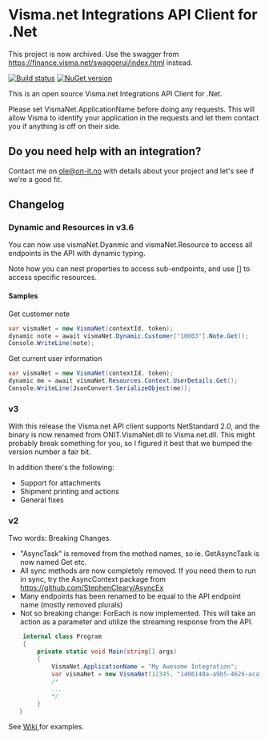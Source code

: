 # Visma.net Integrations API Client for .Net

This project is now archived. Use the swagger from https://finance.visma.net/swaggerui/index.html instead.

[![Build status](https://github.com/ON-IT/Visma.Net/actions/workflows/dotnet.yml/badge.svg)](https://github.com/ON-IT/Visma.Net/actions/workflows/dotnet.yml) [![NuGet version](https://buildstats.info/nuget/visma.net)](https://www.nuget.org/packages/Visma.net)

This is an open source Visma.net Integrations API Client for .Net.

Please set VismaNet.ApplicationName before doing any requests. This will allow Visma to identify your application in the requests and let them contact you if anything is off on their side.

## Do you need help with an integration?
Contact me on ole@on-it.no with details about your project and let's see if we're a good fit.

## Changelog

### Dynamic and Resources in v3.6

You can now use vismaNet.Dyanmic and vismaNet.Resource to access all endpoints in the API with dynamic typing.

Note how you can nest properties to access sub-endpoints, and use [] to access specific resources.

#### Samples

Get customer note
```csharp
var vismaNet = new VismaNet(contextId, token);
dynamic note = await vismaNet.Dynamic.Customer["10003"].Note.Get();
Console.WriteLine(note);
```

Get current user information
```csharp
var vismaNet = new VismaNet(contextId, token);
dynamic me = await vismaNet.Resources.Context.UserDetails.Get();
Console.WriteLine(JsonConvert.SerializeObject(me));
```

### v3
With this release the Visma.net API client supports NetStandard 2.0, and the binary is now renamed from ONIT.VismaNet.dll to Visma.net.dll. This might probably break something for you, so I figured it best that we bumped the version number a fair bit.

In addition there's the following:
  * Support for attachments
  * Shipment printing and actions
  * General fixes

### v2
Two words: Breaking Changes.

 * "AsyncTask" is removed from the method names, so ie. GetAsyncTask is now named Get etc.
 * All sync methods are now completely removed. If you need them to run in sync, try the AsyncContext package from https://github.com/StephenCleary/AsyncEx
 * Many endpoints has been renamed to be equal to the API endpoint name (mostly removed plurals)
 * Not so breaking change: ForEach<T> is now implemented. This will take an action as a parameter and utilize the streaming response from the API.

```csharp
    internal class Program
    {
        private static void Main(string[] args)
        {
            VismaNet.ApplicationName = "My Awesome Integration";
            var vismaNet = new VismaNet(12345, "1406148a-a9b5-4626-acaf-e485a85b6e0c");
            /*
            ...
            */
        }
   }
```

See [ Wiki ](https://github.com/ON-IT/Visma.Net/wiki) for examples.
